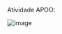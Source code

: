 Atividade APOO: 

![image](https://github.com/user-attachments/assets/feffbf9a-8c94-45f0-91c1-9b4ddf5560e9)
